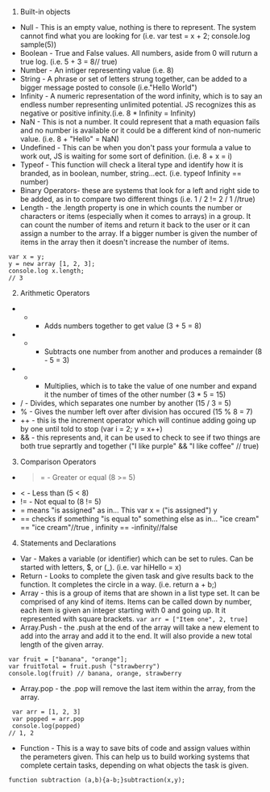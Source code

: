 1. Built-in objects
  * Null -  This is an empty value, nothing is there to represent. The system cannot find what you are looking for (i.e. var test = x + 2; console.log sample(5))
  * Boolean - True and False values. All numbers, aside from 0 will ruturn a true log. (i.e. 5 + 3 = 8// true) 
  * Number - An intiger representing value (i.e. 8)
  * String - A phrase or set of letters strung together, can be added to a bigger message posted to console (i.e."Hello World")
  * Infinity - A numeric representation of the word infinity, which is to say an endless number representing unlimited   potential. JS recognizes this as negative or positive infinity.(i.e. 8 * Infinity = Infinity)
  * NaN - This is not a number. It could represent that a math equasion fails and no number is available or it could be a different kind of non-numeric value. (i.e. 8 + "Hello" = NaN)
  * Undefined - This can be when you don't pass your formula a value to work out, JS is waiting for some sort of definition. (i.e. 8 + x = i)
  * Typeof - This function will check a literal type and identify how it is branded, as in boolean, number, string...ect. (i.e. typeof Infinity == number)
  * Binary Operators- these are systems that look for a left and right side to be added, as in to compare two different things (i.e. 1 / 2 != 2 / 1 //true)
  * Length - the .length property is one in which counts the number or characters or items (especially when it comes to arrays) in a group. It can count the number of items and return it back to the user or it can assign a number to the array. If a bigger number is given the number of items in the array then it doesn't increase the number of items. 
 ````
var x = y;
y = new array [1, 2, 3];
console.log x.length;
// 3
````
2. Arithmetic Operators
  * + - Adds numbers together to get value (3 + 5 = 8)
  * - - Subtracts one number from another and produces a remainder (8 - 5 = 3)
  * * - Multiplies, which is to take the value of one number and expand it the number of times of the other number (3 * 5 = 15)
  * / - Divides, which separates one number by another (15 / 3 = 5)
  * % - Gives the number left over after division has occured (15 % 8 = 7)
  * ++ - this is the increment operator which will continue adding going up by one until told to stop (var i = 2; y = x++)
  * && - this represents and, it can be used to check to see if two things are both true seprartly and together ("I like purple" && "I like coffee" // true)
3. Comparison Operators
  * >= - Greater or equal (8 >= 5)
  * < - Less than (5 < 8)
  * != - Not equal to (8 != 5)
  * = means "is assigned" as in... This var x = ("is assigned") y
  * == checks if something "is equal to" something else as in... "ice cream" == "ice cream"//true , infinity == -infinity//false
4. Statements and Declarations
  *  Var - Makes a variable (or identifier) which can be set to rules. Can be started with letters, $, or (_). (i.e. var hiHello = x)
  *  Return - Looks to complete the given task and give results back to the function. It completes the circle in a way. (i.e. return a + b;)
  *  Array - this is a group of items that are shown in a list type set. It can be comprised of any kind of items. Items can be called down by number, each item is given an integer starting with 0 and going up. It it represented with square brackets. 
  ````var arr = ["Item one", 2, true]````
  * Array.Push - the .push at the end of the array will take a new element to add into the array and add it to the end. It will also provide a new total length of the given array. 
 ````
 var fruit = ["banana", "orange"];
 var fruitTotal = fruit.push ("strawberry")
 console.log(fruit) // banana, orange, strawberry
````
  * Array.pop - the .pop will remove the last item within the array, from the array. 
````
 var arr = [1, 2, 3]
 var popped = arr.pop 
 console.log(popped)
// 1, 2
````
  *  Function - This is a way to save bits of code and assign values within the perameters given. This can help us to build working systems that complete certain tasks, depending on what objects the task is given. 

````
function subtraction (a,b){a-b;}subtraction(x,y);
````
  
